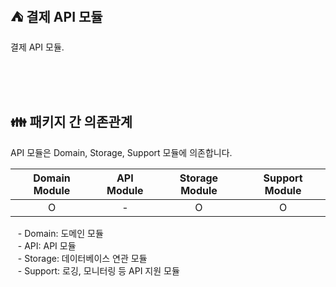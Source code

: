## ⛺️ 결제 API 모듈

결제 API 모듈.

<br/><br/><br/>

## 👪 패키지 간 의존관계

API 모듈은 Domain, Storage, Support 모듈에 의존합니다.

| Domain Module | API Module | Storage Module | Support Module |
|:-------------:|:----------:|:--------------:|:--------------:|
|       O       |     -      |       O        |       O        |

&nbsp;&nbsp; - Domain: 도메인 모듈 <br/>
&nbsp;&nbsp; - API: API 모듈 <br/>
&nbsp;&nbsp; - Storage: 데이터베이스 연관 모듈 <br/>
&nbsp;&nbsp; - Support: 로깅, 모니터링 등 API 지원 모듈 <br/>

<br/>

